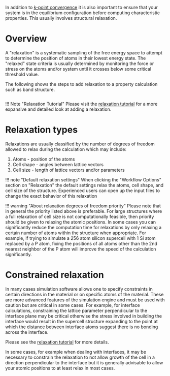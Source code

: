<!-- by MH -->

In addition to [k-point convergence](convergence-algorithms.md) it is also important to ensure that your system is in the equilibrium configuration before computing characteristic properties. This usually involves structural relaxation.

# Overview

A "relaxation" is a systematic sampling of the free energy space to attempt to determine the position of atoms in their lowest energy state. The "relaxed" state criteria is usually determined by monitoring the force or stress on the atoms and/or system until it crosses below some critical threshold value.

The following shows the steps to add relaxation to a property calculation such as band structure.

<img data-gifffer="/images/RelaxBandstructure.gif" />

!!! Note "Relaxation Tutorial"
    Please visit the [relaxation tutorial](tutorial/relaxation.md) for a more expansive and detailed look at adding a relaxation.

# Relaxation types

Relaxations are usually classified by the number of degrees of freedom allowed to relax during the calculation which may include:

1. Atoms - position of the atoms
2. Cell shape - angles between lattice vectors
3. Cell size - length of lattice vectors and/or parameters

!!! note "Default relaxation settings"
    When clicking the "Workflow Options" section on "Relaxation" the default settings relax the atoms, cell shape, and cell size of the structure. Experienced users can open up the input files to change the exact behavior of this relaxation

!!! warning "About relaxation degrees of freedom priority"
    Please note that in general the priority listed above is preferable.  For large structures where a full relaxation of cell size is not computationally feasible, then priority should be given to relaxing the atomic positions.  In some cases you can significantly reduce the computation time for relaxations by only relaxing a certain number of atoms within the structure when appropriate.  For example, if trying to simulate a 256 atom silicon supercell with 1 Si atom replaced by a P atom, fixing the positions of all atoms other than the 2nd nearest neighbor of the P atom will improve the speed of the calculation significantly.

# Constrained relaxation

In many cases simulation software allows one to specify constraints in certain directions in the material or on specific atoms of the material.  These are more advanced features of the simulation engine and must be used with caution but are critical in some cases.  For example, for interface calculations, constraining the lattice parameter perpendicular to the interface plane may be critical otherwise the stress involved in building the interface would result in the supercell structure expanding to the point at which the distance between interface atoms suggest there is no bonding across the interface.

Please see the [relaxation tutorial](../tutorials/relaxation.md) for more details.

In some cases, for example when dealing with interfaces, it may be necessary to constrain the relaxation to not allow growth of the cell in a direction perpendicular to the interface but it is generally advisable to allow your atomic positions to at least relax in most cases.
